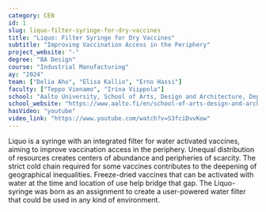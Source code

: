 ```yaml
---
category: CEN
id: 1
slug: liquo-filter-syringe-for-dry-vaccines
title: "Liquo: Filter Syringe for Dry Vaccines"
subtitle: "Improving Vaccination Access in the Periphery"
project_website: "-"
degree: "BA Design"
course: "Industrial Manufacturing"
ay: "2024"
team: ["Delia Aho", "Elisa Kallio", "Erno Hassi"]
faculty: ["Teppo Vienamo", "Irina Viippola"]
school: "Aalto University, School of Arts, Design and Architecture, Department of Design, Espoo, Finland"
school_website: "https://www.aalto.fi/en/school-of-arts-design-and-architecture"
hasVideo: "youtube"
video_link: "https://www.youtube.com/watch?v=S3fciDvvKow"
---
```


Liquo is a syringe with an integrated filter for water activated vaccines, aiming to improve vaccination access in the periphery. Unequal distribution of resources creates centers of abundance and peripheries of scarcity. The strict cold chain required for some vaccines contributes to the deepening of geographical inequalities. Freeze-dried vaccines that can be activated with water at the time and location of use help bridge that gap. The Liquo-syringe was born as an assignment to create a user-powered water filter that could be used in any kind of environment.
